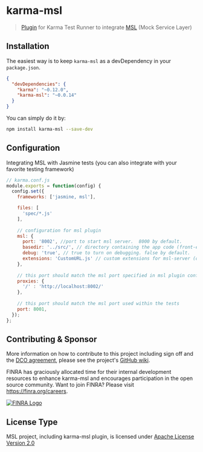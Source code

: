 karma-msl
=========

> [Plugin](https://www.npmjs.org/package/karma-msl) for Karma Test Runner to integrate [MSL](http://finraos.github.io/MSL) (Mock Service Layer)

## Installation

The easiest way is to keep `karma-msl` as a devDependency in your `package.json`.

```json
{
  "devDependencies": {
    "karma": "~0.12.0",
    "karma-msl": "~0.0.14"
  }
}
```

You can simply do it by:
```bash
npm install karma-msl --save-dev
```

## Configuration
Integrating MSL with Jasmine tests (you can also integrate with your favorite testing framework)
```js
// karma.conf.js
module.exports = function(config) {
  config.set({
    frameworks: ['jasmine, msl'],

    files: [
      'spec/*.js'
    ],
    
    // configuration for msl plugin
    msl: {
      port: '8002', //port to start msl server.  8000 by default.
      basedir: '../src/', // directory containing the app code (front-end code under test).  current dir by default.
      debug: 'true', // true to turn on debugging. false by default.
      extensions: 'CustomURL.js' // custom extensions for msl-server (optional)
    },
    
    // this port should match the msl port specified in msl plugin config
    proxies: {
      '/' : 'http://localhost:8002/'
    },
    
    // this port should match the msl port used within the tests
    port: 8001,
  });
};
```

## Contributing & Sponsor

More information on how to contribute to this project including sign off and the [DCO agreement](https://github.com/FINRAOS/karma-msl/blob/master/DCO), please see the project's [GitHub wiki](https://github.com/FINRAOS/karma-msl/wiki).

FINRA has graciously allocated time for their internal development resources to enhance karma-msl and encourages participation in the open source community. Want to join FINRA? Please visit https://finra.org/careers.

[![FINRA Logo][1]](http://finra.org)


## License Type

MSL project, including karma-msl plugin, is licensed under [Apache License Version 2.0](http://www.apache.org/licenses/LICENSE-2.0)

[1]: http://www.finra.org/web/groups/corporate/@corp/documents/web_asset/p075334.gif
